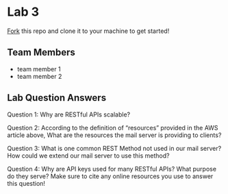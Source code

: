 # Lab 3
[Fork](https://docs.github.com/en/get-started/quickstart/fork-a-repo) this repo and clone it to your machine to get started!

## Team Members
- team member 1
- team member 2

## Lab Question Answers

Question 1: Why are RESTful APIs scalable?

Question 2: According to the definition of “resources” provided in the AWS article above,
What are the resources the mail server is providing to clients?

Question 3: What is one common REST Method not used in our mail server? How could
we extend our mail server to use this method?

Question 4: Why are API keys used for many RESTful APIs? What purpose do they
serve? Make sure to cite any online resources you use to answer this question!
